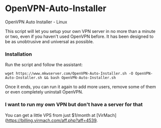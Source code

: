 # OpenVPN-Auto-Installer
OpenVPN Auto Installer - Linux

This script will let you setup your own VPN server in no more than a minute or two, even if you haven't used OpenVPN before. It has been designed to be as unobtrusive and universal as possible.

### Installation
Run the script and follow the assistant:

`wget https://www.mkwserver.com/OpenVPN-Auto-Installer.sh -O OpenVPN-Auto-Installer.sh && bash OpenVPN-Auto-Installer.sh`

Once it ends, you can run it again to add more users, remove some of them or even completely uninstall OpenVPN.

### I want to run my own VPN but don't have a server for that
You can get a little VPS from just $1/month at [VirMach](https://billing.virmach.com/aff.php?aff=4539.

